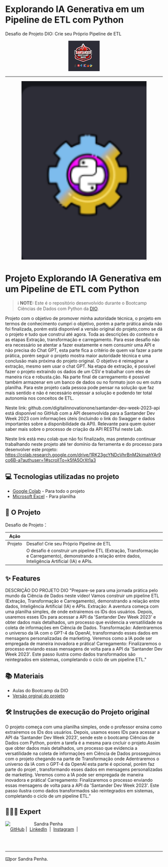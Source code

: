 # Explorando IA Generativa em um Pipeline de ETL com Python

Desafio de Projeto DIO: Crie seu Próprio Pipeline de ETL


<p align="center">
    <img width="100" src="https://github.com/Sandrapenha01/ETLpy-newforsp/blob/main/Screenshot%202023-10-12%2007.10.35.png">
</p>

-------

<p align="center">
  <img 
    src="https://github.com/Sandrapenha01/ETLpy-newforsp/blob/main/desafioimg.png"
    width="400"  
  />
</p>

# Projeto Explorando IA Generativa em um Pipeline de ETL com Python

 > ℹ️ **NOTE:** Este é o repositório desenvolvido durante o Bootcamp Ciências de Dados com Python da [DIO](https://dio.me).


Projeto com o objetivo de promover minha autoridade técnica, o projeto em termos de conhecimento cumpri o objetivo, porém a parte prática ainda não foi finalizada, porém está disponível a versão original do projeto,como se dá o projeto e tudo que construí até agora. Toda as descrições do contexto e as etapas Extração, transformação e carregamento. Para esse desafio não era necessário se atentar a fazer exatamente	e nem consumir uma API e não precisa do Chat GPT, esta parte fica a critério de quem vai fazer a parte prática, porém seguir o projeto mostra maior autoridade técnica e uma conclusão mais próxima do projeto original. O objetivo é reimaginar a extração, mesmo sem usar o chat GPT. Na etapa de extração, é possível fazer o projeto extraindo os dados de um CSV e trabalhar com eles de maneira rica e robusta.ção. Na parte final de carregamento é possível também armazenar em um banco de dados ou no formato json ou em outra planilha. Para este projeto cada pessoa pode pensar na solução que faz mais sentido  e não é necessário enjessar a solução e podendo ter total autonomia nos conceitos de ETL.										
											


Neste link: github.com/digitalinnovationone/santander-dev-week-2023-api está disponível no GitHub com a API desenvolvida para a Santander Dev Week 2023 com informações úteis (incluindo o link do Swagger e dados importantes sobre a disponibilidade da API). Relevante para quem quiser saber mais sobre o processo de criação da API RESTful neste Lab.

Neste link está meu colab que não foi finalizado, mas pretendo continuar trabalhando neste projeto até ter domínio da ferramenta e do processo para desenvolver este projeto: https://colab.research.google.com/drive/1RK23gcYNDcVhrBnM2kimahYAr9co6B-a?authuser=1#scrollTo=k5fA5OrXt1a3

## 💻 Tecnologias utilizadas no projeto

- [Google Colab](https://colab.research.google.com/) - Para todo o projeto
- [Microsoft Excel](https://www.microsoft.com/pt-br/microsoft-365/excel?ef_id=_k_Cj0KCQjwsp6pBhCfARIsAD3GZuaZ9BY-VivGgObgVF-4NNOg3iMnh71LGQfA1ed7kzgPIqGEatzAbHwaAjvKEALw_wcB_k_&OCID=AIDcmmq9ldqz5w_SEM__k_Cj0KCQjwsp6pBhCfARIsAD3GZuaZ9BY-VivGgObgVF-4NNOg3iMnh71LGQfA1ed7kzgPIqGEatzAbHwaAjvKEALw_wcB_k_&gclid=Cj0KCQjwsp6pBhCfARIsAD3GZuaZ9BY-VivGgObgVF-4NNOg3iMnh71LGQfA1ed7kzgPIqGEatzAbHwaAjvKEALw_wcB) - Para planilha

## 📄 O Projeto

Desafio de Projeto：

|   Ação   |                                                                                                                                                                                                                                                                          |
| :------: | ------------------------------------------------------------------------------------------------------------------------------------------------------------------------------------------------------------------------------------------------------------------------------ |
|  Projeto  | Desafio! Crie seu Próprio Pipeline de ETL                                                                                                                                                                                                 |
|  | O desafio é construir um pipeline ETL (Extração, Transformação e Carregamento), demonstrando a relação entre dados, Inteligência Artificial (IA) e APIs. |


## ✨ Features

DESCRIÇÃO DO PROJETO DIO
"Prepare-se para uma jornada prática pelo mundo da Ciência de Dados neste vídeo! Vamos construir um pipeline ETL (Extração, Transformação e Carregamento), demonstrando a relação entre dados, Inteligência Artificial (IA) e APIs. Extração: A aventura começa com uma planilha simples, de onde extrairemos os IDs dos usuários. Depois, usaremos esses IDs para acessar a API da 'Santander Dev Week 2023' e obter dados mais detalhados, um processo que evidencia a versatilidade na coleta de informações em Ciência de Dados. Transformação: Adentraremos o universo da IA com o GPT-4 da OpenAI, transformando esses dados em mensagens personalizadas de marketing. Veremos como a IA pode ser empregada de maneira inovadora e prática! Carregamento: Finalizaremos o processo enviando essas mensagens de volta para a API da 'Santander Dev Week 2023'. Este passo ilustra como dados transformados são reintegrados em sistemas, completando o ciclo de um pipeline ETL."

## 📚 Materiais

- Aulas  do Bootcamp da DIO 
- [Versão orginal do projeto](https://github.com/falvojr/santander-dev-week-2023)

## 🛠️ Instruções de execução do Projeto original

O projeto começa com uma planilha simples,  onde o professor ensina como extrairemos os IDs dos usuários. Depois, usamos esses IDs para acessar a API da 'Santander Dev Week 2023', sende este o bootcamp Ciências de Dados com Python, porém a tarefa é a mesma para cncluir o projeto.Assim que  obter dados mais detalhados, um processo que evidencia a versatilidade na coleta de informações em Ciência de Dados prosseguimos com o projeto chegando na parte de Transformação onde Adentraremos o universo da IA com o GPT-4 da OpenAI  esta parte é opcional, porém faz parte do projet , transformando esses dados em mensagens personalizadas de marketing. Veremos como a IA pode ser empregada de maneira inovadora e prática! Carregamento: Finalizaremos o processo enviando essas mensagens de volta para a API da 'Santander Dev Week 2023'. Este passo ilustra como dados transformados são reintegrados em sistemas, completando o ciclo de um pipeline ETL."


## 👩🏻‍💻 Expert

<p>
    <img 
      align=left 
      margin=10 
      width=80 
      src="https://github.com/Sandrapenha01"
    />
    <p>&nbsp&nbsp&nbspSandra Penha<br>
    &nbsp&nbsp&nbsp
    <a href="https://github.com/Sandrapenha01">
    GitHub</a>&nbsp;|&nbsp;
    <a href="https://www.linkedin.com/in/sandra-penha-b429044a/">LinkedIn</a>
&nbsp;|&nbsp;
    <a href="">
    Instagram</a>
&nbsp;|&nbsp;</p>
</p>
<br/><br/>
<p>

---

⌨️por Sandra Penha.

